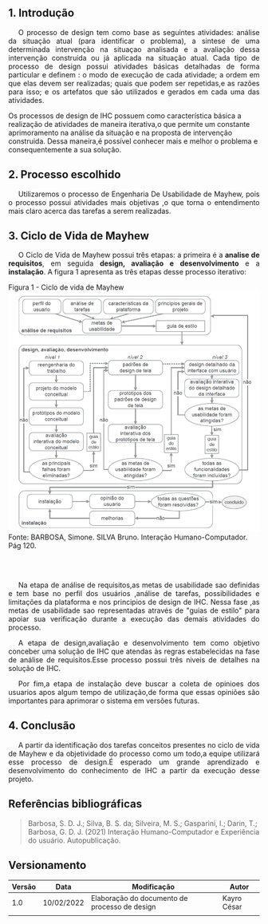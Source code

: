 ## 1. Introdução

<p style="text-indent: 20px; text-align: justify">
O processo de design tem como base as seguintes atividades: análise da situação atual (para identificar o problema), a sintese de uma determinada intervenção na situaçao analisada e a avaliação dessa intervenção construida ou já aplicada na situação atual. Cada tipo de processo de design possui atividades básicas detalhadas de forma particular e definem : o modo de execução de cada atividade; a ordem em que elas devem ser realizadas; quais que podem ser repetidas,e as razões para isso; e os artefatos que são utilizados e gerados em cada uma das atividades. 
</p>

<p style="text-indent: 20px; text-align: justify">

Os processos de design de IHC possuem como característica básica a realização de atividades de maneira iterativa,o que permite um constante aprimoramento na análise da situação e na proposta de intervenção construida. Dessa maneira,é possível conhecer mais e melhor o problema e consequentemente a sua solução.
</p>



## 2. Processo escolhido

<p style="text-indent: 20px; text-align: justify">
Utilizaremos o processo de Engenharia De Usabilidade de Mayhew, pois o processo possui atividades mais objetivas ,o que torna o entendimento mais claro acerca das tarefas a serem realizadas.

</p>




## 3. Ciclo de Vida de Mayhew

<p style="text-indent: 20px; text-align: justify">O Ciclo de Vida de Mayhew possui três etapas: a primeira é a <b>analise de requisitos</b>, em seguida <b>design, avaliação e desenvolvimento</b> e  a <b>instalação</b>. A figura 1 apresenta as três etapas desse processo iterativo:



  
  <figcaption>Figura 1 - Ciclo de vida de Mayhew</figcaption>
  <img width="600px" src="../../assets/img/mayhew.PNG">
  <figcaption> Fonte: BARBOSA, Simone. SILVA Bruno. Interação Humano-Computador. Pág 120.
  </figcaption>
  
</p>

<br>
<br>

<p style="text-indent: 20px; text-align: justify">
  Na etapa de análise de requisitos,as metas de usabilidade sao definidas e tem base no perfil dos usuários ,análise de tarefas, possibilidades e limitações da plataforma e nos principios de design de IHC.
 Nessa fase ,as metas de usabilidade sao representadas através de "guias de estilo" para apoiar sua verificação durante a execução das demais atividades do processo.

</p>

<p style="text-indent: 20px; text-align: justify">
 A etapa de design,avaliação e desenvolvimento tem como objetivo conceber uma solução de IHC que atendas às regras estabelecidas na fase de análise de requisitos.Esse processo possui três niveis de detalhes na solução de IHC.

</p>
<p style="text-indent: 20px; text-align: justify">
 Por fim,a etapa de instalação deve buscar a coleta de opinioes dos usuarios apos algum tempo de utilização,de forma que essas opiniões são importantes para aprimorar o sistema em versões futuras.

</p>

<p style="text-indent: 20px; text-align: justify">
 
 
</p>





## 4. Conclusão

<p style="text-indent: 20px; text-align: justify">
   A partir da identificação dos tarefas conceitos presentes no ciclo de vida de Mayhew e da objetividade do processo como um todo,a equipe  utilizará esse processo de design.É esperado um grande aprendizado e desenvolvimento do conhecimento de IHC a partir da execução desse projeto.
</p>


## Referências bibliográficas

> Barbosa, S. D. J.; Silva, B. S. da; Silveira, M. S.; Gasparini, I.; Darin, T.; Barbosa, G. D. J. (2021) Interação Humano-Computador e Experiência do usuário. Autopublicação.



## Versionamento
| Versão | Data | Modificação | Autor |
|--|--|--|--|
| 1.0 | 10/02/2022 |Elaboração do documento de processo de design | Kayro César  |
|  |  | | |